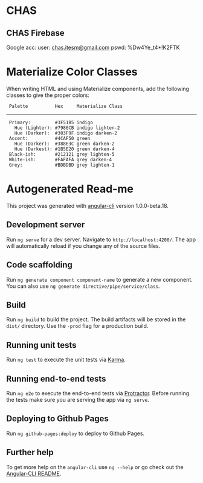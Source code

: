 # CHAS

## CHAS Firebase

Google acc:
user: chas.itesm@gmail.com
pswd: %Dw4Ye_t4*!K2FTK

# Materialize Color Classes
When writing HTML and using Materialize components, add the following classes to give the proper colors:

     Palette          Hex     Materialize Class
   -----------------------------------------------
     Primary:         #3F51B5 indigo
       Hue (Lighter): #7986CB indigo lighten-2
       Hue (Darker):  #303F9F indigo darken-2
     Accent:          #4CAF50 green
       Hue (Darker):  #388E3C green darken-2
       Hue (Darkest): #1B5E20 green darken-4
     Black-ish:       #212121 grey lighten-5
     White-ish:       #FAFAFA grey darken-4
     Grey:            #BDBDBD grey lighten-1



# Autogenerated Read-me

This project was generated with [angular-cli](https://github.com/angular/angular-cli) version 1.0.0-beta.18.

## Development server
Run `ng serve` for a dev server. Navigate to `http://localhost:4200/`. The app will automatically reload if you change any of the source files.

## Code scaffolding

Run `ng generate component component-name` to generate a new component. You can also use `ng generate directive/pipe/service/class`.

## Build

Run `ng build` to build the project. The build artifacts will be stored in the `dist/` directory. Use the `-prod` flag for a production build.

## Running unit tests

Run `ng test` to execute the unit tests via [Karma](https://karma-runner.github.io).

## Running end-to-end tests

Run `ng e2e` to execute the end-to-end tests via [Protractor](http://www.protractortest.org/).
Before running the tests make sure you are serving the app via `ng serve`.

## Deploying to Github Pages

Run `ng github-pages:deploy` to deploy to Github Pages.

## Further help

To get more help on the `angular-cli` use `ng --help` or go check out the [Angular-CLI README](https://github.com/angular/angular-cli/blob/master/README.md).
